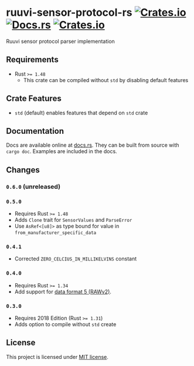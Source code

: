 # ruuvi-sensor-protocol-rs [![Crates.io](https://img.shields.io/crates/v/ruuvi-sensor-protocol.svg)](https://crates.io/crates/ruuvi-sensor-protocol) [![Docs.rs](https://docs.rs/ruuvi-sensor-protocol/badge.svg)](https://docs.rs/ruuvi-sensor-protocol) [![Crates.io](https://img.shields.io/crates/l/ruuvi-sensor-protocol.svg)](https://crates.io/crates/ruuvi-sensor-protocol)

Ruuvi sensor protocol parser implementation

## Requirements
- Rust `>= 1.48`
  - This crate can be compiled without `std` by disabling default features

## Crate Features
- `std` (default) enables features that depend on `std` crate

## Documentation
Docs are available online at
[docs.rs](https://docs.rs/ruuvi-sensor-protocol). They can be built
from source with `cargo doc`. Examples are included in the docs.

## Changes

### `0.6.0` (unreleased)

### `0.5.0`
- Requires Rust `>= 1.48`
- Adds `Clone` trait for `SensorValues` and `ParseError`
- Use `AsRef<[u8]>` as type bound for value in `from_manufacturer_specific_data`

### `0.4.1`
- Corrected `ZERO_CELCIUS_IN_MILLIKELVINS` constant

### `0.4.0`
- Requires Rust `>= 1.34`
- Add support for [data format 5 (RAWv2)](https://github.com/ruuvi/ruuvi-sensor-protocols/blob/master/dataformat_05.md).

### `0.3.0`
- Requires 2018 Edition (Rust `>= 1.31`)
- Adds option to compile without `std` create

## License
This project is licensed under [MIT license](LICENSE).
